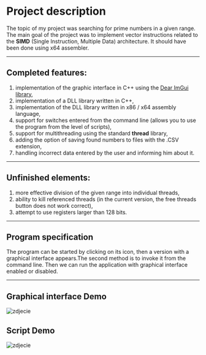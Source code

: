 # **Project description**

The topic of my project was searching for prime numbers in a given range. The main goal of the project was to implement vector instructions related to the **SIMD** (Single Instruction, Multiple Data) architecture. It should have been done using x64 assembler.

---

## **Completed features**:
1. implementation of the graphic interface in C++ using the [Dear ImGui library](https://github.com/ocornut/imgui),
2. implementation of a DLL library written in C++,
3. implementation of the DLL library written in x86 / x64 assembly language,
4. support for switches entered from the command line (allows you to use the program from the level of scripts),
5. support for multithreading using the standard **thread** library,
6. adding the option of saving found numbers to files with the .CSV extension,
7. handling incorrect data entered by the user and informing him about it.

---
## **Unfinished elements:**
1. more effective division of the given range into individual threads,
2. ability to kill referenced threads (in the current version, the free threads button does not work
correct),
3. attempt to use registers larger than 128 bits.

---
## **Program specification**

The program can be started by clicking on its icon, then a version with a graphical interface appears.The second method is to invoke it from the command line. Then we can run the application with
graphical interface enabled or disabled.

---

## **Graphical interface Demo**

![zdjecie](https://s7.gifyu.com/images/primes_gui_demo.gif)

## **Script Demo**

![zdjecie](https://s7.gifyu.com/images/primes_script_demo.gif)
